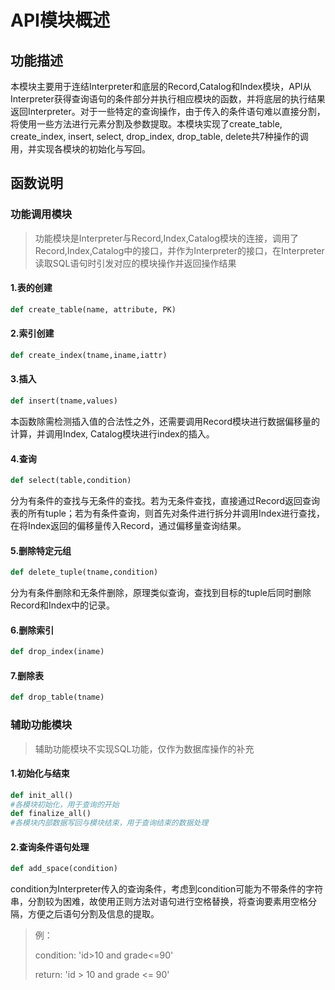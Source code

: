 # API模块概述

## 功能描述

​	本模块主要用于连结Interpreter和底层的Record,Catalog和Index模块，API从Interpreter获得查询语句的条件部分并执行相应模块的函数，并将底层的执行结果返回Interpreter。对于一些特定的查询操作，由于传入的条件语句难以直接分割，将使用一些方法进行元素分割及参数提取。本模块实现了create_table, create_index, insert, select, drop_index, drop_table, delete共7种操作的调用，并实现各模块的初始化与写回。

## 函数说明

### 功能调用模块

> 功能模块是Interpreter与Record,Index,Catalog模块的连接，调用了Record,Index,Catalog中的接口，并作为Interpreter的接口，在Interpreter读取SQL语句时引发对应的模块操作并返回操作结果

#### 1.表的创建

```python
def create_table(name, attribute, PK)
```

#### 2.索引创建

```python
def create_index(tname,iname,iattr)
```

#### 3.插入

```python
def insert(tname,values)
```

本函数除需检测插入值的合法性之外，还需要调用Record模块进行数据偏移量的计算，并调用Index, Catalog模块进行index的插入。

#### 4.查询

```python
def select(table,condition)
```

分为有条件的查找与无条件的查找。若为无条件查找，直接通过Record返回查询表的所有tuple；若为有条件查询，则首先对条件进行拆分并调用Index进行查找，在将Index返回的偏移量传入Record，通过偏移量查询结果。

#### 5.删除特定元组

```python
def delete_tuple(tname,condition)
```

分为有条件删除和无条件删除，原理类似查询，查找到目标的tuple后同时删除Record和Index中的记录。

#### 6.删除索引

```python
def drop_index(iname)
```

#### 7.删除表

```python
def drop_table(tname)
```



### 辅助功能模块

> 辅助功能模块不实现SQL功能，仅作为数据库操作的补充

#### 1.初始化与结束

```python
def init_all()
#各模块初始化，用于查询的开始
def finalize_all()
#各模块内部数据写回与模块结束，用于查询结束的数据处理
```

#### 2.查询条件语句处理

```python
def add_space(condition)
```

condition为Interpreter传入的查询条件，考虑到condition可能为不带条件的字符串，分割较为困难，故使用正则方法对语句进行空格替换，将查询要素用空格分隔，方便之后语句分割及信息的提取。

> 例：
>
> condition: 'id>10 and grade<=90'
>
> return: 'id > 10 and grade <= 90'